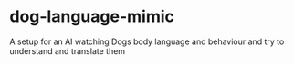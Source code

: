 # dog-language-mimic
A setup for an AI watching Dogs body language and behaviour and try to understand and translate them
